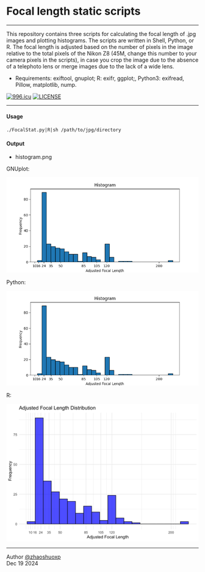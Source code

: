 # Focal length static scripts

-----
This repository contains three scripts for calculating the focal length of .jpg images and plotting histograms. The scripts are written in Shell, Python, or R. The focal length is adjusted based on the number of pixels in the image relative to the total pixels of the Nikon Z8 (45M, change this number to your camera pixels in the scripts), in case you crop the image due to the absence of a telephoto lens or merge images due to the lack of a wide lens.

 * Requirements:
   exiftool, gnuplot; R: exifr, ggplot;, Python3: exifread, Pillow, matplotlib, nump.

[![996.icu](https://img.shields.io/badge/link-996.icu-red.svg)](https://996.icu) [![LICENSE](https://img.shields.io/badge/license-Anti%20996-blue.svg)](https://github.com/996icu/996.ICU/blob/master/LICENSE)

----

#### Usage

```
./FocalStat.py|R|sh /path/to/jpg/directory
```

#### Output

- histogram.png

GNUplot:

![GNUplot](https://raw.githubusercontent.com/zhaoshuoxp/FocalStat/refs/heads/main/Python.png?token=GHSAT0AAAAAACLAHG3FK22UBDWTSQ7SYF56Z3EOQEA)

Python:

![python](https://raw.githubusercontent.com/zhaoshuoxp/FocalStat/master/python.png)

R:

![python](https://raw.githubusercontent.com/zhaoshuoxp/FocalStat/master/r.png)



------

Author [@zhaoshuoxp](https://github.com/zhaoshuoxp)  
Dec 19 2024  

